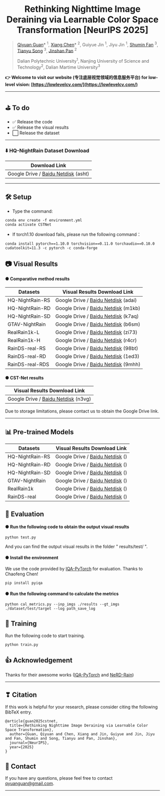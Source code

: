 #  <center> Rethinking Nighttime Image Deraining via Learnable Color Space Transformation  [NeurIPS 2025]

> [Qiyuan Guan](https://guanqiyuan.github.io/)* <sup>1</sup>, [Xiang Chen](https://cschenxiang.github.io/)* <sup>2</sup>, Guiyue Jin <sup>1</sup>, Jiyu Jin <sup>1</sup>, [Shumin Fan](https://scholar.google.com/citations?user=WZv2NgoAAAAJ&hl=zh-CN&authuser=1) <sup>3</sup>, [Tianyu Song](https://scholar.google.com/citations?user=wA3Op6cAAAAJ&hl=zh-CN) <sup>3</sup>, [Jinshan Pan](https://jspan.github.io/) <sup>2</sup>
>
> Dalian Polytechnic University<sup>1</sup>, Nanjing University of Science and Technology<sup>2</sup>, Dalian Martime University<sup>3</sup>

<!--
> [[Paper](https://arxiv.org/abs/2509.11642)]
-->

> 
 **👉️ Welcome to visit our website (专注底层视觉领域的信息服务平台) for low-level vision: [https://lowlevelcv.com/](https://lowlevelcv.com/)**

---

## ⛳️ To do

* ✅ Release the code
* ✅ Release the visual results
* ⬜ Release the dataset


<!--
✅
❎
-->

---

### ⬇️ HQ-NightRain Dataset Download
| Download Link |
|---------|
| Google Drive / [Baidu Netdisk](https://pan.baidu.com/s/1gU2aI08UFzS3JLSl_l0GLw) (asht) |

---


<!--
## 📘 Quantitative Results
![image](url)

---
-->



## 🛠 Setup
* Type the command:
```
conda env create -f environment.yml
conda activate CSTNet
```
* If torch1.10 download fails, please run the following command：
```
conda install pytorch==1.10.0 torchvision==0.11.0 torchaudio==0.10.0 cudatoolkit=11.3 -c pytorch -c conda-forge
```


## 📷️ Visual Results

#### ● Comparative method results
>
> 
| Datasets | Visual Results Download Link |
|---------|------|
| HQ-NightRain-RS | Google Drive / [Baidu Netdisk](https://pan.baidu.com/s/1zmLlXX09j5fIjHbil2Uy-g) (adai) |
| HQ-NightRain-RD | Google Drive / [Baidu Netdisk](https://pan.baidu.com/s/1L6hlOwfwZ-J8gTg9H3XsMA) (m1kb) |
| HQ-NightRain-SD | Google Drive / [Baidu Netdisk](https://pan.baidu.com/s/1ZTxNP2WPsH7J1CYQ3wy5Aw) (k7aq) |
| GTAV-NightRain | Google Drive / [Baidu Netdisk](https://pan.baidu.com/s/12n9t8MytFJMu5MJyGcP1iA) (b6sm) |
| RealRain1k-L | Google Drive / [Baidu Netdisk](https://pan.baidu.com/s/1rnoXBv8KwqgYHq7G_GWFhw) (zi73) |
| RealRain1k-H | Google Drive / [Baidu Netdisk](https://pan.baidu.com/s/1WgP6Kh3XgHdmvu4GOp4LIg) (r4cr) |
| RainDS-real-RS | Google Drive / [Baidu Netdisk](https://pan.baidu.com/s/1Rth8lMC4TmN-QNeY9sqpDg) (98bt) |
| RainDS-real-RD | Google Drive / [Baidu Netdisk](https://pan.baidu.com/s/14OKpfrO1uaOejUtVU1YJtA) (1ed3) |
| RainDS-real-RDS | Google Drive / [Baidu Netdisk](https://pan.baidu.com/s/1RPMb104it5M2L_GeJ-yGEA) (9mhh) |


#### ● CST-Net results
| Visual Results Download Link |
|------|
|Google Drive / [Baidu Netdisk](https://pan.baidu.com/s/1ADwKhb720BOS2g-UpFmKJw) (n3vg)|

Due to storage limitations, please contact us to obtain the Google Drive link.

---

## 📊 Pre-trained Models
>
| Datasets | Visual Results Download Link |
|---------|------|
| HQ-NightRain-RS | Google Drive / [Baidu Netdisk]() () |
| HQ-NightRain-RD | Google Drive / [Baidu Netdisk]() () |
| HQ-NightRain-SD | Google Drive / [Baidu Netdisk]() () |
| GTAV-NightRain | Google Drive / [Baidu Netdisk]() () |
| RealRain1k | Google Drive / [Baidu Netdisk]() () |
| RainDS-real | Google Drive / [Baidu Netdisk]() () |



## 🧮 Evaluation

#### ● Run the following code to obtain the output visual results

```
python test.py
```
And you can find the output visual results in the folder " results/test/  ".

#### ● Install the environment
We use the code provided by [IQA-PyTorch](https://github.com/chaofengc/IQA-PyTorch) for evaluation. Thanks to Chaofeng Chen!
```
pip install pyiqa
```
#### ● Run the following command to calculate the metrics

```
python cal_metrics.py --inp_imgs ./results --gt_imgs ./dataset/test/target --log path_save_log
```


## 💪 Training
Run the following code to start training.
```
python train.py
```


## 👍 Acknowledgement

Thanks for their awesome works ([IQA-PyTorch](https://github.com/chaofengc/IQA-PyTorch) and [NeRD-Rain](https://github.com/cschenxiang/NeRD-Rain?tab=readme-ov-file))

---

## ❣ Citation
If this work is helpful for your research, please consider citing the following BibTeX entry.
```
@article{guan2025cstnet,
  title={Rethinking Nighttime Image Deraining via Learnable Color Space Transformation},
  author={Guan, Qiyuan and Chen, Xiang and Jin, Guiyue and Jin, Jiyu and Fan, Shumin and Song, Tianyu and Pan, Jinshan},
  journal={NeurIPS},
  year={2025}
}
```


## 📧 Contact
If you have any questions, please feel free to contact qyuanguan@gmail.com.


---
